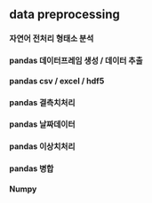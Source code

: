 ## data preprocessing
#### 자연어 전처리 형태소 분석
#### pandas 데이터프레임 생성 / 데이터 추출
#### pandas csv / excel / hdf5
#### pandas 결측치처리
#### pandas 날짜데이터
#### pandas 이상치처리
#### pandas 병합
#### Numpy
